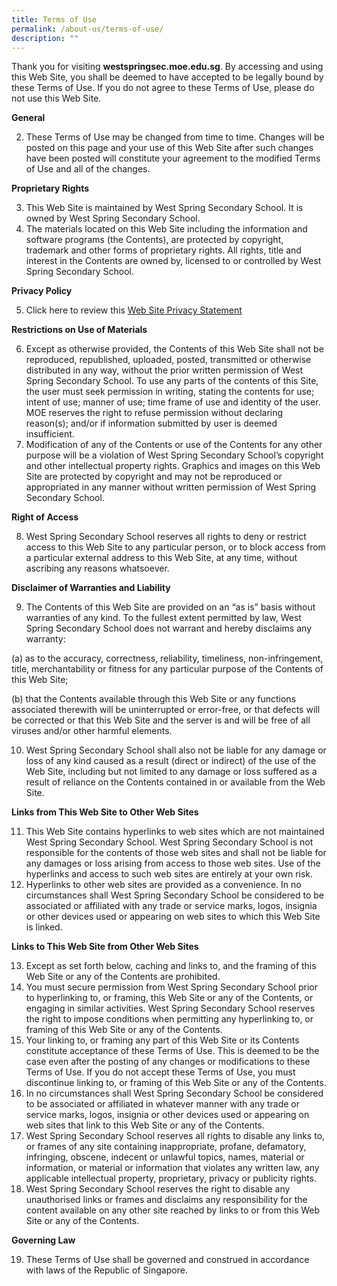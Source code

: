 ```yaml
---
title: Terms of Use
permalink: /about-us/terms-of-use/
description: ""
---
```

Thank you for visiting **westspringsec.moe.edu.sg**. By accessing and using this Web Site, you shall be deemed to have accepted to be legally bound by these Terms of Use. If you do not agree to these Terms of Use, please do not use this Web Site.

**General**

2.  These Terms of Use may be changed from time to time. Changes will be posted on this page and your use of this Web Site after such changes have been posted will constitute your agreement to the modified Terms of Use and all of the changes.

**Proprietary Rights**

3.  This Web Site is maintained by West Spring Secondary School. It is owned by West Spring Secondary School.
4.  The materials located on this Web Site including the information and software programs (the Contents), are protected by copyright, trademark and other forms of proprietary rights. All rights, title and interest in the Contents are owned by, licensed to or controlled by West Spring Secondary School.

**Privacy Policy**

5.  Click here to review this [Web Site Privacy Statement](/privacy-statement)

**Restrictions on Use of Materials**

6.  Except as otherwise provided, the Contents of this Web Site shall not be reproduced, republished, uploaded, posted, transmitted or otherwise distributed in any way, without the prior written permission of West Spring Secondary School. To use any parts of the contents of this Site, the user must seek permission in writing, stating the contents for use; intent of use; manner of use; time frame of use and identity of the user. MOE reserves the right to refuse permission without declaring reason(s); and/or if information submitted by user is deemed insufficient.
7.  Modification of any of the Contents or use of the Contents for any other purpose will be a violation of West Spring Secondary School’s copyright and other intellectual property rights. Graphics and images on this Web Site are protected by copyright and may not be reproduced or appropriated in any manner without written permission of West Spring Secondary School.

**Right of Access**

8.  West Spring Secondary School reserves all rights to deny or restrict access to this Web Site to any particular person, or to block access from a particular external address to this Web Site, at any time, without ascribing any reasons whatsoever.

**Disclaimer of Warranties and Liability**

9.  The Contents of this Web Site are provided on an “as is” basis without warranties of any kind. To the fullest extent permitted by law, West Spring Secondary School does not warrant and hereby disclaims any warranty:

(a) as to the accuracy, correctness, reliability, timeliness, non-infringement, title, merchantability or fitness for any particular purpose of the Contents of this Web Site;

(b) that the Contents available through this Web Site or any functions associated therewith will be uninterrupted or error-free, or that defects will be corrected or that this Web Site and the server is and will be free of all viruses and/or other harmful elements.

10.  West Spring Secondary School shall also not be liable for any damage or loss of any kind caused as a result (direct or indirect) of the use of the Web Site, including but not limited to any damage or loss suffered as a result of reliance on the Contents contained in or available from the Web Site.

**Links from This Web Site to Other Web Sites**

11.  This Web Site contains hyperlinks to web sites which are not maintained West Spring Secondary School. West Spring Secondary School is not responsible for the contents of those web sites and shall not be liable for any damages or loss arising from access to those web sites. Use of the hyperlinks and access to such web sites are entirely at your own risk.
12.  Hyperlinks to other web sites are provided as a convenience. In no circumstances shall West Spring Secondary School be considered to be associated or affiliated with any trade or service marks, logos, insignia or other devices used or appearing on web sites to which this Web Site is linked.

**Links to This Web Site from Other Web Sites**

13.  Except as set forth below, caching and links to, and the framing of this Web Site or any of the Contents are prohibited.
14.  You must secure permission from West Spring Secondary School prior to hyperlinking to, or framing, this Web Site or any of the Contents, or engaging in similar activities. West Spring Secondary School reserves the right to impose conditions when permitting any hyperlinking to, or framing of this Web Site or any of the Contents.
15.  Your linking to, or framing any part of this Web Site or its Contents constitute acceptance of these Terms of Use. This is deemed to be the case even after the posting of any changes or modifications to these Terms of Use. If you do not accept these Terms of Use, you must discontinue linking to, or framing of this Web Site or any of the Contents.
16.  In no circumstances shall West Spring Secondary School be considered to be associated or affiliated in whatever manner with any trade or service marks, logos, insignia or other devices used or appearing on web sites that link to this Web Site or any of the Contents.
17.  West Spring Secondary School reserves all rights to disable any links to, or frames of any site containing inappropriate, profane, defamatory, infringing, obscene, indecent or unlawful topics, names, material or information, or material or information that violates any written law, any applicable intellectual property, proprietary, privacy or publicity rights.
18.  West Spring Secondary School reserves the right to disable any unauthorised links or frames and disclaims any responsibility for the content available on any other site reached by links to or from this Web Site or any of the Contents.

**Governing Law**

19.  These Terms of Use shall be governed and construed in accordance with laws of the Republic of Singapore.